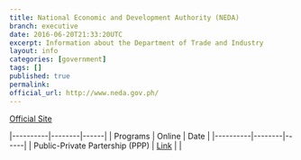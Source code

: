 ```yaml
---
title: National Economic and Development Authority (NEDA)
branch: executive
date: 2016-06-20T21:33:20UTC
excerpt: Information about the Department of Trade and Industry
layout: info
categories: [government]
tags: []
published: true
permalink: 
official_url: http://www.neda.gov.ph/
---
```


[Official Site](page.official_url)

|----------|--------|------|
| Programs | Online | Date |
|----------|--------|------|
| Public-Private Partership (PPP) | [Link](http://ppp.gov.ph/) | |

